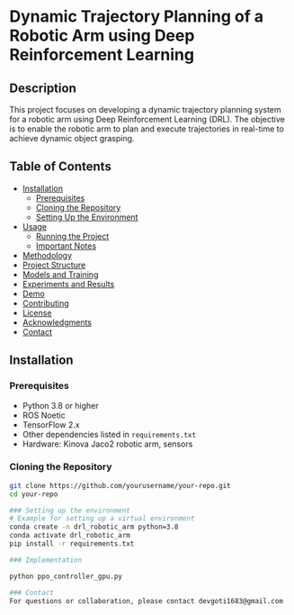 # Dynamic Trajectory Planning of a Robotic Arm using Deep Reinforcement Learning

## Description
This project focuses on developing a dynamic trajectory planning system for a robotic arm using Deep Reinforcement Learning (DRL). The objective is to enable the robotic arm to plan and execute trajectories in real-time to achieve dynamic object grasping.

## Table of Contents
- [Installation](#installation)
  - [Prerequisites](#prerequisites)
  - [Cloning the Repository](#cloning-the-repository)
  - [Setting Up the Environment](#setting-up-the-environment)
- [Usage](#usage)
  - [Running the Project](#running-the-project)
  - [Important Notes](#important-notes)
- [Methodology](#methodology)
- [Project Structure](#project-structure)
- [Models and Training](#models-and-training)
- [Experiments and Results](#experiments-and-results)
- [Demo](#demo)
- [Contributing](#contributing)
- [License](#license)
- [Acknowledgments](#acknowledgments)
- [Contact](#contact)

## Installation

### Prerequisites
- Python 3.8 or higher
- ROS Noetic
- TensorFlow 2.x
- Other dependencies listed in `requirements.txt`
- Hardware: Kinova Jaco2 robotic arm, sensors

### Cloning the Repository
```sh
git clone https://github.com/yourusername/your-repo.git
cd your-repo

### Setting up the environment
# Example for setting up a virtual environment
conda create -n drl_robotic_arm python=3.8
conda activate drl_robotic_arm
pip install -r requirements.txt

### Implementation

python ppo_controller_gpu.py

### Contact
For questions or collaboration, please contact devgoti1683@gmail.com

